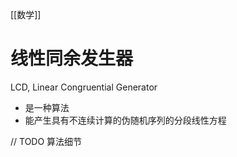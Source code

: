[[数学]]
# 线性同余发生器

LCD, Linear Congruential Generator

- 是一种算法
- 能产生具有不连续计算的伪随机序列的分段线性方程

// TODO 算法细节
